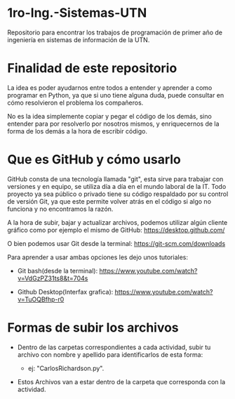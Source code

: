 # 1ro-Ing.-Sistemas-UTN
Repositorio para encontrar los trabajos de programación de primer año de ingeniería en sistemas de información de la UTN.


# Finalidad de este repositorio
La idea es poder ayudarnos entre todos a entender y aprender a como programar en Python, ya que si uno tiene alguna duda, puede consultar en cómo resolvieron el problema los compañeros.


No es la idea simplemente copiar y pegar el código de los demás, sino entender para por resolverlo por nosotros mismos, y enriquecernos de la forma de los demás a la hora de escribir código.


# Que es GitHub y cómo usarlo
GitHub consta de una tecnología llamada "git", esta sirve para trabajar con versiones y en equipo, se utiliza día a día en el mundo laboral de la IT. Todo proyecto ya sea público o privado tiene su código respaldado por su control de versión Git, ya que este permite volver atrás en el código si algo no funciona y no encontramos la razón.


A la hora de subir, bajar y actualizar archivos, podemos utilizar algún cliente gráfico como por ejemplo el mismo de GitHub: https://desktop.github.com/


O bien podemos usar Git desde la terminal: https://git-scm.com/downloads


Para aprender a usar ambas opciones les dejo unos tutoriales:
 - Git bash(desde la terminal): https://www.youtube.com/watch?v=VdGzPZ31ts8&t=704s


 - Github Desktop(Interfax grafica): https://www.youtube.com/watch?v=TuOQBfhp-r0


# Formas de subir los archivos
 - Dentro de las carpetas correspondientes a cada actividad, subir tu archivo con nombre y apellido para identificarlos de esta forma:
   
    - ej: "CarlosRichardson.py".


 - Estos Archivos van a estar dentro de la carpeta que corresponda con la actividad.